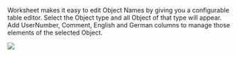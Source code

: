 Worksheet makes it easy to edit Object Names by giving you a configurable table editor. Select the Object type and all Object of that type will appear. Add UserNumber, Comment, English and German columns to manage those elements of the selected Object.

![](https://github.com/SemTalkOnline/SemTalkOnline_EN/blob/main/images/Worksheet3.png)
